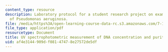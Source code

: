 ```yaml
---
content_type: resource
description: Laboratory protocol for a student research project on examining the biology
  of Pseudomonas aeruginosa.
file: /media/https%3A/open-learning-course-data-rc.s3.amazonaws.com/7-13-experimental-microbial-genetics-fall-2008/af4e3144909df08147478e27572de5df_MIT7_13f08_lab21_Protocol_Spectrophotometric.pdf
file_type: application/pdf
resourcetype: Document
title: UV spectrophotometric measurement of DNA concentration and purity
uid: af4e3144-909d-f081-4747-8e27572de5df
---
```


